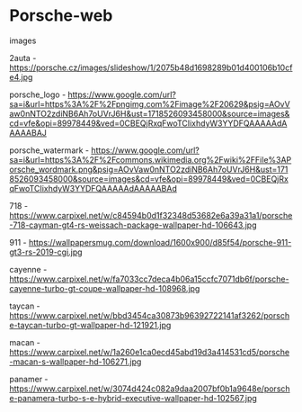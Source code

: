 # Porsche-web

images

2auta - https://porsche.cz/images/slideshow/1/2075b48d1698289b01d400106b10cfe4.jpg

porsche_logo - https://www.google.com/url?sa=i&url=https%3A%2F%2Fpngimg.com%2Fimage%2F20629&psig=AOvVaw0nNTO2zdiNB6Ah7oUVrJ6H&ust=1718526093458000&source=images&cd=vfe&opi=89978449&ved=0CBEQjRxqFwoTCIixhdyW3YYDFQAAAAAdAAAAABAJ

porsche_watermark - https://www.google.com/url?sa=i&url=https%3A%2F%2Fcommons.wikimedia.org%2Fwiki%2FFile%3APorsche_wordmark.png&psig=AOvVaw0nNTO2zdiNB6Ah7oUVrJ6H&ust=1718526093458000&source=images&cd=vfe&opi=89978449&ved=0CBEQjRxqFwoTCIixhdyW3YYDFQAAAAAdAAAAABAd

718 - https://www.carpixel.net/w/c84594b0d1f32348d53682e6a39a31a1/porsche-718-cayman-gt4-rs-weissach-package-wallpaper-hd-106643.jpg

911 - https://wallpapersmug.com/download/1600x900/d85f54/porsche-911-gt3-rs-2019-cgi.jpg

cayenne - https://www.carpixel.net/w/fa7033cc7deca4b06a15ccfc7071db6f/porsche-cayenne-turbo-gt-coupe-wallpaper-hd-108968.jpg

taycan - https://www.carpixel.net/w/bbd3454ca30873b96392722141af3262/porsche-taycan-turbo-gt-wallpaper-hd-121921.jpg

macan - https://www.carpixel.net/w/1a260e1ca0ecd45abd19d3a414531cd5/porsche-macan-s-wallpaper-hd-106271.jpg

panamer - https://www.carpixel.net/w/3074d424c082a9daa2007bf0b1a9648e/porsche-panamera-turbo-s-e-hybrid-executive-wallpaper-hd-102567.jpg